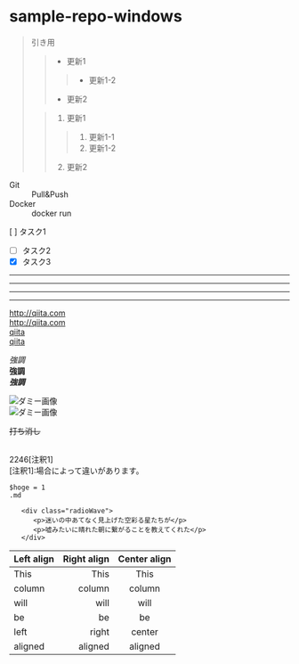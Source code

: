 # sample-repo-windows
> 引き用
>>* 更新1
>>>  * 更新1-2
>>* 更新2
>
>>1. 更新1
>>>    1. 更新1-1 
>>>    2. 更新1-2  
>>2. 更新2

<dl>
  <dt>Git</dt>
  <dd>Pull&Push</dd>
  <dt>Docker</dt>
  <dd>docker run</dd>
</dl>

 [ ] タスク1
- [ ] タスク2
- [x] タスク3

***
* * *
---
- - -

<http://qiita.com><br>
http://qiita.com<br>
[qiita](http://qiita.com)<br>
[qiita](http://qiita.com "qiita")<br>

*強調*<br>
**強調**<br>
***強調*** <br>

![ダミー画像](https://via.placeholder.com/150)<br>
![ダミー画像](https://via.placeholder.com/150 "ダミー画像")<br>

~~打ち消し~~<br>
<br>

2246\[注釈1]<br>
\[注釈1]:場合によって違いがあります。

`$hoge = 1`<br>
`.md`


```html:sample
   <div class="radioWave">
      <p>迷いの中あてなく見上げた空彩る星たちが</p>
      <p>嘘みたいに晴れた朝に繋がることを教えてくれた</p>
   </div>
```

| Left align | Right align | Center align |
|:-----------|------------:|:------------:|
| This       |        This |     This     |
| column     |      column |    column    |
| will       |        will |     will     |
| be         |          be |      be      |
| left       |       right |    center    |
| aligned    |     aligned |   aligned    |

